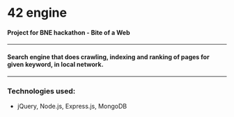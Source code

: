 42 engine
===

#### Project for BNE hackathon - Bite of a Web
---

#### Search engine that does crawling, indexing and ranking of pages for given keyword, in local network.
---

### Technologies used:
* jQuery, Node.js, Express.js, MongoDB
